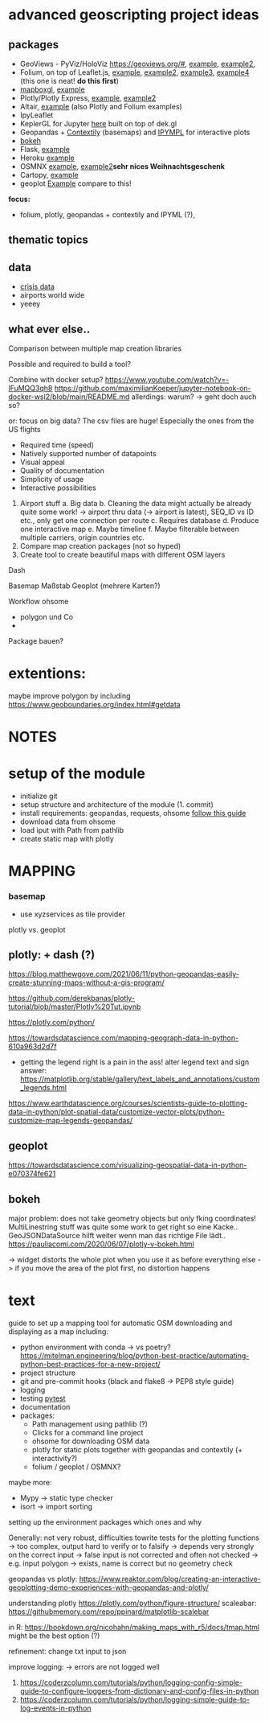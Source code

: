# advanced geoscripting project ideas

## packages
- GeoViews - PyViz/HoloViz https://geoviews.org/#, [example](https://towardsdatascience.com/interactive-geospatial-data-visualization-with-geoviews-in-python-7d5335c8efd1), [example2](https://towardsdatascience.com/how-to-visualize-data-on-top-of-a-map-in-python-using-the-geoviews-library-c4f444ca2929),
- Folium, on top of Leaflet.js, [example](https://codeburst.io/how-i-understood-displaying-interactive-maps-using-python-leaflet-js-and-folium-bd9b98c26e0e), [example2](https://python-bloggers.com/2020/12/how-to-make-stunning-interactive-maps-with-python-and-folium-in-minutes/), [example3](https://medium.com/@saidakbarp/interactive-map-visualization-with-folium-in-python-2e95544d8d9b), [example4](https://blog.prototypr.io/interactive-maps-with-python-part-1-aa1563dbe5a9) (this one is neat! **do this first**)
- [mapboxgl](https://github.com/mapbox/mapboxgl-jupyter), [example](https://www.earthdatascience.org/courses/scientists-guide-to-plotting-data-in-python/plot-spatial-data/customize-raster-plots/interactive-maps/)
- Plotly/Plotly Express, [example](https://python.plainenglish.io/how-to-create-a-interative-map-using-plotly-express-geojson-to-brazil-in-python-fb5527ae38fc), [example2](https://www.jphwang.com/interactive-maps-with-python-pandas-and-plotly/)
- Altair, [example](https://prog.world/how-to-make-an-interactive-map-using-python-and-open-source-libraries/) (also Plotly and Folium examples)
- IpyLeaflet
- KeplerGL for Jupyter [here](https://github.com/keplergl/kepler.gl/blob/master/docs/keplergl-jupyter/README.md) built on top of dek.gl
- Geopandas + [Contextily](https://github.com/geopandas/contextily) (basemaps) and [IPYMPL](https://github.com/matplotlib/ipympl) for interactive plots
- [bokeh](https://docs.bokeh.org/en/latest/index.html)
- Flask, [example](https://developer.here.com/blog/here-map-with-python-flask)
- Heroku [example](https://medium.com/analytics-vidhya/data-visualization-deploying-an-interactive-map-as-a-web-app-with-heroku-51a323029e4)
- OSMNX [example](https://towardsdatascience.com/making-artistic-maps-with-python-9d37f5ea8af0), [example2](https://towardsdatascience.com/creating-beautiful-maps-with-python-6e1aae54c55c)**sehr nices Weihnachtsgeschenk**
- Cartopy, [example](https://rabernat.github.io/research_computing_2018/maps-with-cartopy.html)
- geoplot [Example](https://residentmario.github.io/geoplot/user_guide/Customizing_Plots.html) compare to this!

**focus:**
- folium, plotly, geopandas + contextily and IPYML (?),

## thematic topics



## data
- [crisis data](https://acleddata.com/data-export-tool/)
- airports world wide
- yeeey


## what ever else..

Comparison between multiple map creation libraries

Possible and required to build a tool?


Combine with docker setup?
https://www.youtube.com/watch?v=-lFuMQQ3qh8
https://github.com/maximilianKoeper/jupyter-notebook-on-docker-wsl2/blob/main/README.md
allerdings: warum? -> geht doch auch so?

or: focus on big data? The csv files are huge! Especially the ones from the US flights


-	Required time (speed)
-	Natively supported number of datapoints
-	Visual appeal
-	Quality of documentation
-	Simplicity of usage
-	Interactive possibilities


1.	Airport stuff
a.	Big data
b.	Cleaning the data might actually be already quite some work! -> airport thru data (-> airport is latest), SEQ_ID vs ID etc., only get one connection per route
c.	Requires database
d.	Produce one interactive map
e.	Maybe timeline
f.	Maybe filterable between multiple carriers, origin countries etc.
2.	Compare map creation packages (not so hyped)
3.	Create tool to create beautiful maps with different OSM layers

Dash

Basemap
Maßstab
Geoplot (mehrere Karten?)

Workflow ohsome
+ polygon und Co
+


Package bauen?


# extentions:
maybe improve polygon by including https://www.geoboundaries.org/index.html#getdata


# NOTES

# setup of the module
- initialize git
- setup structure and architecture of the module (1. commit)
- install requirements: geopandas, requests, ohsome [follow this guide](https://pypi.org/project/ohsome/)
- download data from ohsome
- load iput with Path from pathlib
- create static map with plotly



# MAPPING
### basemap
- use xyzservices as tile provider



plotly vs. geoplot


## plotly: + dash (?)
https://blog.matthewgove.com/2021/06/11/python-geopandas-easily-create-stunning-maps-without-a-gis-program/

https://github.com/derekbanas/plotly-tutorial/blob/master/Plotly%20Tut.ipynb

https://plotly.com/python/

https://towardsdatascience.com/mapping-geograph-data-in-python-610a963d2d7f

- getting the legend right is a pain in the ass!
alter legend text and sign answer: https://matplotlib.org/stable/gallery/text_labels_and_annotations/custom_legends.html



https://www.earthdatascience.org/courses/scientists-guide-to-plotting-data-in-python/plot-spatial-data/customize-vector-plots/python-customize-map-legends-geopandas/


## geoplot
https://towardsdatascience.com/visualizing-geospatial-data-in-python-e070374fe621




## bokeh
major problem: does not take geometry objects but only fking coordinates! MultiLinestring stuff was quite some work to get right
so eine Kacke.. GeoJSONDataSource hilft weiter wenn man das richtige File lädt..
https://pauliacomi.com/2020/06/07/plotly-v-bokeh.html

-> widget distorts the whole plot when you use it as before everything else
-> if you move the area of the plot first, no distortion happens

# text

guide to set up a mapping tool for automatic OSM downloading and displaying as a map
including:
- python environment with conda -> vs poetry? https://mitelman.engineering/blog/python-best-practice/automating-python-best-practices-for-a-new-project/
- project structure
- git and pre-commit hooks (black and flake8 -> PEP8 style guide)
- logging
- testing [pytest](https://mitelman.engineering/blog/python-best-practice/automating-python-best-practices-for-a-new-project/)
- documentation
- packages:
    - Path management using pathlib (?)
    - Clicks for a command line project
    - ohsome for downloading OSM data
    - plotly for static plots together with geopandas and contextily (+ interactivity?)
    - folium / geoplot / OSMNX?

maybe more:
- Mypy -> static type checker
- isort -> import sorting

setting up the environment
packages which ones and why

Generally: not very robust, difficulties towrite tests for the plotting functions -> too complex, output hard to verify or to falsify
-> depends very strongly on the correct input -> false input is not corrected and often not checked -> e.g. input polygon -> exists, name is correct but no geometry check


geopandas vs plotly: https://www.reaktor.com/blog/creating-an-interactive-geoplotting-demo-experiences-with-geopandas-and-plotly/


understanding plotly
https://plotly.com/python/figure-structure/
scaleabar: https://githubmemory.com/repo/ppinard/matplotlib-scalebar

in R:
https://bookdown.org/nicohahn/making_maps_with_r5/docs/tmap.html
might be the best option (?)



refinement:
change txt input to json

improve logging: -> errors are not logged well
1. https://coderzcolumn.com/tutorials/python/logging-config-simple-guide-to-configure-loggers-from-dictionary-and-config-files-in-python
2. https://coderzcolumn.com/tutorials/python/logging-simple-guide-to-log-events-in-python
